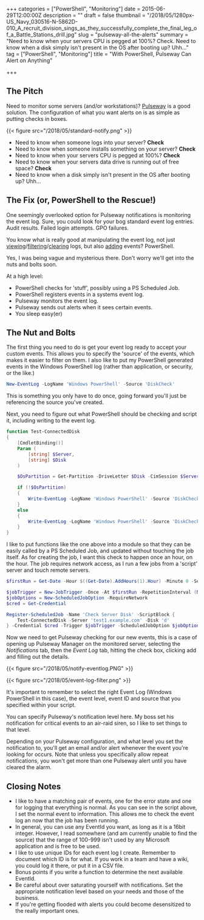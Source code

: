 +++
categories = ["PowerShell", "Monitoring"]
date = 2015-06-29T12:00:00Z
description = ""
draft = false
thumbnail = "/2018/05/1280px-US_Navy_030516-N-5862D-010_A_recruit_division_sings_as_they_successfully_complete_the_final_leg_of_a_Battle_Stations_drill.jpg"
slug = "pulseway-all-the-alerts"
summary = "Need to know when your servers CPU is pegged at 100%? Check. Need to know when a disk simply isn't present in the OS after booting up? Uhh..."
tag = ["PowerShell", "Monitoring"]
title = "With PowerShell, Pulseway Can Alert on Anything"

+++


## **The Pitch**

Need to monitor some servers (and/or workstations)? [Pulseway](http://www.pulseway.com/) is a good solution. The configuration of what you want alerts on is as simple as putting checks in boxes.

{{< figure src="/2018/05/standard-notify.png" >}}

* Need to know when someone logs into your server? **Check**
* Need to know when someone installs something on your server? **Check**
* Need to know when your servers CPU is pegged at 100%? **Check**
* Need to know when your servers data drive is running out of free space? **Check**
* Need to know when a disk simply isn't present in the OS after booting up? Uhh...

## **The Fix (or, PowerShell to the Rescue!)**

One seemingly overlooked option for Pulseway notifications is monitoring the event log. Sure, you could look for your bog standard event log entries. Audit results. Failed login attempts. GPO failures.

You know what is really good at manipulating the event log, not just [viewing](https://technet.microsoft.com/en-us/library/ee176846.aspx)/[filtering](http://blogs.technet.com/b/heyscriptingguy/archive/2011/01/24/use-powershell-cmdlet-to-filter-event-log-for-easy-parsing.aspx)/[clearing](https://technet.microsoft.com/en-us/library/hh849789.aspx) logs, but also [adding](https://technet.microsoft.com/en-us/library/hh849768.aspx) events? PowerShell.

Yes, I was being vague and mysterious there. Don't worry we'll get into the nuts and bolts soon.

At a high level:

* PowerShell checks for 'stuff', possibly using a PS Scheduled Job.
* PowerShell registers events in a systems event log.
* Pulseway monitors the event log.
* Pulseway sends out alerts when it sees certain events.
* You sleep easy(er)

## **The Nut and Bolts**

The first thing you need to do is get your event log ready to accept your custom events. This allows you to specify the 'source' of the events, which makes it easier to filter on them. I also like to put my PowerShell generated events in the Windows PowerShell log (rather than application, or security, or the like.)

```powershell
New-EventLog -LogName 'Windows PowerShell' -Source 'DiskCheck'

```

This is something you only have to do once, going forward you'll just be referencing the source you've created.

Next, you need to figure out what PowerShell should be checking and script it, including writing to the event log.

```powershell
function Test-ConnectedDisk
{
    [CmdletBinding()]
    Param (
        [string] $Server,
        [string] $Disk
    )

    $OsPartition = Get-Partition -DriveLetter $Disk -CimSession $Server -ErrorAction SilentlyContinue

    if (!$OsPartition)
    {
        Write-EventLog -LogName 'Windows PowerShell' -Source 'DiskCheck' -EntryType Error -EventId 120 -Message 'DISK MISSING!' -ComputerName $Server
    }
    else
    {
        Write-EventLog -LogName 'Windows PowerShell' -Source 'DiskCheck' -EntryType Information -EventId 121 -Message 'Disk is present and accounted for.' -ComputerName $Server
    }
}

```

I like to put functions like the one above into a module so that they can be easily called by a PS Scheduled Job, and updated without touching the job itself. As for creating the job, I want this check to happen once an hour, on the hour. The job requires network access, as I run a few jobs from a 'script' server and touch remote servers.

```powershell
$firstRun = Get-Date -Hour $((Get-Date).AddHours(1).Hour) -Minute 0 -Second 0

$jobTrigger = New-JobTrigger -Once -At $firstRun -RepetitionInterval (New-TimeSpan -Minutes 60) -RepeatIndefinitely
$jobOptions = New-ScheduledJobOption -RequireNetwork
$cred = Get-Credential

Register-ScheduledJob -Name 'Check Server Disk' -ScriptBlock {
    Test-ConnectedDisk -Server 'test1.example.com' -Disk 'd'
} -Credential $cred -Trigger $jobTrigger -ScheduledJobOption $jobOptions

```

Now we need to get Pulseway checking for our new events, this is a case of opening up Pulseway Manager on the monitored server, selecting the _Notifications_ tab, then the _Event Log_ tab, hitting the check box, clicking add and filling out the details.

{{< figure src="/2018/05/notify-eventlog.PNG" >}}

{{< figure src="/2018/05/event-log-filter.png" >}}

It's important to remember to select the right Event Log (Windows PowerShell in this case), the event level, event ID and source that you specified within your script.

You can specify Pulseway's notification level here. My boss set his notification for critical events to an air-raid siren, so I like to set things to that level.

Depending on your Pulseway configuration, and what level you set the notification to, you'll get an email and/or alert whenever the event you're looking for occurs. Note that unless you specifically allow repeat notifications, you won't get more than one Pulseway alert until you have cleared the alarm.

## **Closing Notes**

* I like to have a matching pair of events, one for the error state and one for logging that everything is normal. As you can see in the script above, I set the normal event to information. This allows me to check the event log an now that the job has been running.
* In general, you can use any EventId you want, as long as it is a 16bit integer. However, I read somewhere (and am currently unable to find the source) that the range of 100-999 isn't used by any Microsoft application and is free to be used.
* I like to use unique IDs for each event log I create. Remember to document which ID is for what. If you work in a team and have a wiki, you could log it there, or put it in a CSV file.
* Bonus points if you write a function to determine the next available EventId.
* Be careful about over saturating yourself with notifications. Set the appropriate notification level based on your needs and those of the business.
* If you're getting flooded with alerts you could become desensitized to the really important ones.


